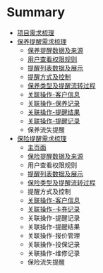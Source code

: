 # Summary

* [项目需求梳理](README.md)
* [保养提醒需求梳理](bao-yang-ti-xing-xu-qiu-shu-li.md)
  * [保养提醒数据及来源](bao-yang-ti-xing-xu-qiu-shu-li/ke-hu-xin-xi.md)
  * [用户查看权限规则](bao-yang-ti-xing-xu-qiu-shu-li/yong-hu-quan-xian-fen-pei-guan-li.md)
  * [提醒列表数据及展示](bao-yang-ti-xing-xu-qiu-shu-li/ti-xing-lie-biao-shu-ju-zhan-shi.md)
  * [提醒方式及控制](bao-yang-ti-xing-xu-qiu-shu-li/ti-xing-fang-shi-ji-kong-zhi.md)
  * [保养类型及提醒流转过程](bao-yang-ti-xing-xu-qiu-shu-li/ti-xing-lei-xing-ji-liu-zhuan-guo-cheng.md)
  * [关联操作-客户信息](bao-yang-ti-xing-xu-qiu-shu-li/fu-shu-zi-6599-ke-hu-xin-xi.md)
  * [关联操作-保养记录](bao-yang-ti-xing-xu-qiu-shu-li/fu-shu-zi-6599-wei-xiu-ji-lu.md)
  * [关联操作-提醒结果](bao-yang-ti-xing-xu-qiu-shu-li/fu-shu-zi-6599-ti-xing-jie-guo.md)
  * [关联操作-提醒记录](bao-yang-ti-xing-xu-qiu-shu-li/fu-shu-zi-6599-ti-xing-ji-lu.md)
  * 保养流失提醒
* [保险提醒需求梳理](bao-xian-ti-xing-xu-qiu-shu-li.md)
  * [主页面](bao-xian-ti-xing-xu-qiu-shu-li/zhu-ye-mian.md)
  * [保险提醒数据及来源](bao-xian-ti-xing-xu-qiu-shu-li/bao-xian-ti-xing-shu-ju-ji-lai-yuan.md)
  * 用户查看权限规则
  * [提醒列表数据及展示](bao-xian-ti-xing-xu-qiu-shu-li/ti-xing-lie-biao-shu-ju-ji-zhan-shi.md)
  * [保险类型及提醒流转过程](bao-xian-ti-xing-xu-qiu-shu-li/bao-xian-ti-xing-liu-zhuan-guo-cheng.md)
  * 提醒方式及控制
  * [关联操作-客户信息](bao-xian-ti-xing-xu-qiu-shu-li/ke-hu-xin-xi.md)
  * [关联操作-卡券记录](bao-xian-ti-xing-xu-qiu-shu-li/guan-lian-gong-80fd-qia-quan-cao-zuo.md)
  * 关联操作-提醒记录
  * 关联操作-提醒结果
  * 关联操作-报价管理
  * 关联操作-投保记录
  * 关联操作-维修记录
  * 保险流失提醒

